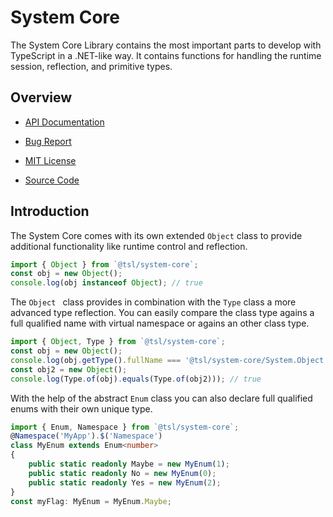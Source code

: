 System Core
===========

The System Core Library contains the most important parts to develop with
TypeScript in a .NET-like way. It contains functions for handling the runtime
session, reflection, and primitive types.



Overview
--------

* [API Documentation](https://typescriptlibs.org/system-core)

* [Bug Report](https://github.com/typescriptlibs/system-core/issues/new)

* [MIT License](./LICENSE)

* [Source Code](https://github.com/typescriptlibs/system-core)



Introduction
------------

The System Core comes with its own extended `Object` class to provide
additional functionality like runtime control and reflection.

```ts
import { Object } from `@tsl/system-core`;
const obj = new Object();
console.log(obj instanceof Object); // true
```

The `Object ` class provides in combination with the `Type` class a more
advanced type reflection. You can easily compare the class type agains a full
qualified name with virtual namespace or agains an other class type.

```ts
import { Object, Type } from `@tsl/system-core`;
const obj = new Object();
console.log(obj.getType().fullName === '@tsl/system-core/System.Object'); // true
const obj2 = new Object();
console.log(Type.of(obj).equals(Type.of(obj2))); // true
```

With the help of the abstract `Enum` class you can also declare full qualified
enums with their own unique type.

```ts
import { Enum, Namespace } from `@tsl/system-core`;
@Namespace('MyApp').$('Namespace')
class MyEnum extends Enum<number>
{
    public static readonly Maybe = new MyEnum(1);
    public static readonly No = new MyEnum(0);
    public static readonly Yes = new MyEnum(2);
}
const myFlag: MyEnum = MyEnum.Maybe;
```
